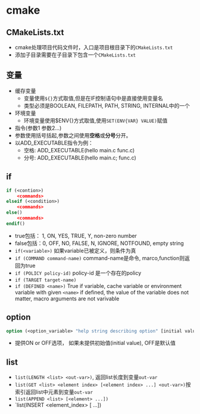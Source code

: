 # cmake

## CMakeLists.txt

- cmake处理项目代码文件时，入口是项目根目录下的`CMakeLists.txt`
- 添加子目录需要在子目录下包含一个`CMakeLists.txt`

## 变量

- 缓存变量
  - 变量使用`${}`方式取值,但是在IF控制语句中是直接使用变量名
  - 类型必须是BOOLEAN, FILEPATH, PATH, STRING, INTERNAL中的一个
- 环境变量
  - 环境变量使用$ENV{}方式取值,使用`SET(ENV{VAR} VALUE)`赋值
- 指令(参数1 参数2…)
- 参数使用括号括起,参数之间使用**空格**或**分号**分开。
- 以ADD_EXECUTABLE指令为例：
  - 空格: ADD_EXECUTABLE(hello main.c  func.c)
  - 分号: ADD_EXECUTABLE(hello main.c; func.c)
  
## if 

```cmake
if (<contion>)
    <commands>
elseif (<condition>)    
    <commands>
else()
    <commands>
endif()    
```

- true包括： 1, ON, YES, TRUE, Y, non-zero number 
- false包括：0, OFF, NO, FALSE, N, IGNORE, NOTFOUND, empty string
- `if(<variable>)` 如果variable已被定义，则条件为真
- `if (COMMAND command-name)` command-name是命令, marco,function则返回为true
- `if (POLICY policy-id)` policy-id 是一个存在的policy
- `if (TARGET target-name)`
- `if (DEFINED <name>)` True if variable, cache variable or environment variable with given `<name>` if defined, the value of the variable does not matter, macro arguments are not varivable
  
## option 

```cmake
option (<option_variable> "help string describing option" [initial value])
```

- 提供ON or OFF选项， 如果未提供初始值(initial value), OFF是默认值

## list

- `list(LENGTH <list> <out-var>)`, 返回list长度到变量`out-var`
- `list(GET <list> <element index> [<element index> ...] <out-var>)`按索引返回list中元素到变量`out-var`
- `list(APPEND <list> [<element> ...])`
- `list(INSERT <list> <element_index> <element> [<element> ...])